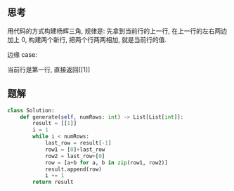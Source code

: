 ## 思考

用代码的方式构建杨辉三角, 规律是: 先拿到当前行的上一行, 在上一行的左右两边加上 0, 构建两个新行, 把两个行两两相加, 就是当前行的值.

边缘 case:

当前行是第一行, 直接返回[[1]]

## 题解

```python
class Solution:
    def generate(self, numRows: int) -> List[List[int]]:
        result = [[1]]
        i = 1
        while i < numRows:
            last_row = result[-1]
            row1 = [0]+last_row
            row2 = last_row+[0]
            row = [a+b for a, b in zip(row1, row2)]
            result.append(row)
            i += 1
        return result
```
